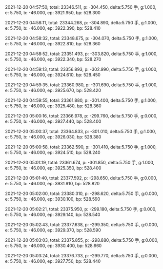 2021-12-20 04:57:50, total: 23346.511, p: -304.450, delta:5.750 手, g:1.000, e: 5.750, b: -46.000, ep: 3921.950, bp: 528.300

2021-12-20 04:58:11, total: 23344.268, p: -304.890, delta:5.750 手, g:1.000, e: 5.750, b: -46.000, ep: 3922.390, bp: 528.410

2021-12-20 04:58:32, total: 23348.675, p: -304.070, delta:5.750 手, g:1.000, e: 5.750, b: -46.000, ep: 3922.810, bp: 528.360

2021-12-20 04:58:52, total: 23351.493, p: -303.820, delta:5.750 手, g:1.000, e: 5.750, b: -46.000, ep: 3922.340, bp: 528.270

2021-12-20 04:59:13, total: 23356.893, p: -302.990, delta:5.750 手, g:1.000, e: 5.750, b: -46.000, ep: 3924.610, bp: 528.450

2021-12-20 04:59:35, total: 23360.980, p: -301.690, delta:5.750 手, g:1.000, e: 5.750, b: -46.000, ep: 3925.670, bp: 528.420

2021-12-20 04:59:55, total: 23361.880, p: -301.400, delta:5.750 手, g:1.000, e: 5.750, b: -46.000, ep: 3925.480, bp: 528.360

2021-12-20 05:00:16, total: 23366.978, p: -299.760, delta:5.750 手, g:0.000, e: 5.750, b: -46.000, ep: 3927.440, bp: 528.400

2021-12-20 05:00:37, total: 23364.833, p: -301.010, delta:5.750 手, g:1.000, e: 5.750, b: -46.000, ep: 3926.030, bp: 528.380

2021-12-20 05:00:58, total: 23362.590, p: -301.410, delta:5.750 手, g:1.000, e: 5.750, b: -46.000, ep: 3924.510, bp: 528.240

2021-12-20 05:01:19, total: 23361.674, p: -301.850, delta:5.750 手, g:1.000, e: 5.750, b: -46.000, ep: 3925.350, bp: 528.400

2021-12-20 05:01:40, total: 23377.592, p: -298.650, delta:5.750 手, g:0.000, e: 5.750, b: -46.000, ep: 3931.910, bp: 528.820

2021-12-20 05:02:00, total: 23380.310, p: -298.620, delta:5.750 手, g:0.000, e: 5.750, b: -46.000, ep: 3930.100, bp: 528.590

2021-12-20 05:02:21, total: 23375.950, p: -299.180, delta:5.750 手, g:0.000, e: 5.750, b: -46.000, ep: 3929.140, bp: 528.540

2021-12-20 05:02:43, total: 23377.638, p: -299.350, delta:5.750 手, g:0.000, e: 5.750, b: -46.000, ep: 3929.370, bp: 528.590

2021-12-20 05:03:03, total: 23375.855, p: -298.880, delta:5.750 手, g:0.000, e: 5.750, b: -46.000, ep: 3930.400, bp: 528.660

2021-12-20 05:03:24, total: 23376.733, p: -299.770, delta:5.750 手, g:0.000, e: 5.750, b: -46.000, ep: 3927.750, bp: 528.440
